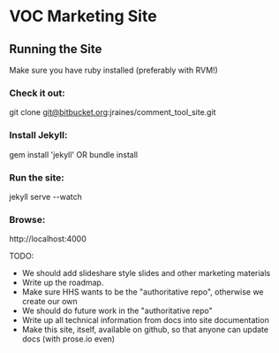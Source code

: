 # VOC Marketing Site

## Running the Site
Make sure you have ruby installed (preferably with RVM!)
### Check it out:
git clone git@bitbucket.org:jraines/comment_tool_site.git

### Install Jekyll:
gem install 'jekyll' OR bundle install

### Run the site:
jekyll serve --watch

### Browse:
http://localhost:4000


TODO:
* We should add slideshare style slides and other marketing materials
* Write up the roadmap.
* Make sure HHS wants to be the "authoritative repo", otherwise we create our own
* We should do future work in the "authoritative repo"
* Write up all technical information from docs into site documentation
* Make this site, itself, available on github, so that anyone can update docs (with prose.io even)
